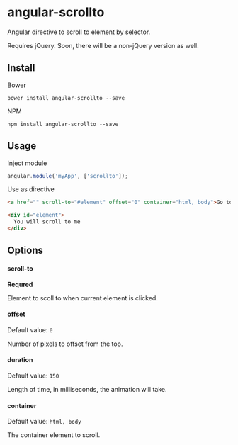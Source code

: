 angular-scrollto
================

Angular directive to scroll to element by selector.

Requires jQuery. Soon, there will be a non-jQuery version as well.

## Install

Bower

```
bower install angular-scrollto --save
```

NPM

```
npm install angular-scrollto --save
```

## Usage

Inject module

```js
angular.module('myApp', ['scrollto']);
```

Use as directive

```html
<a href="" scroll-to="#element" offset="0" container="html, body">Go to element</a>

<div id="element">
  You will scroll to me
</div>
```

## Options

#### scroll-to
**Requred**

Element to scoll to when current element is clicked.

#### offset
Default value: `0`

Number of pixels to offset from the top.

#### duration
Default value: `150`

Length of time, in milliseconds, the animation will take.

#### container
Default value: `html, body`

The container element to scroll.
